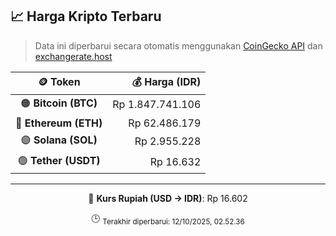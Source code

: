 

<!-- HARGA_KRIPTO -->
## 📈 Harga Kripto Terbaru

> Data ini diperbarui secara otomatis menggunakan [CoinGecko API](https://www.coingecko.com/) dan [exchangerate.host](https://exchangerate.host/)

<div align="center">

| 🪙 Token | 💰 Harga (IDR) |
|:------:|---------------:|
| 🟠 **Bitcoin (BTC)**   | Rp 1.847.741.106 |
| 🔵 **Ethereum (ETH)**  | Rp 62.486.179 |
| 🟣 **Solana (SOL)**    | Rp 2.955.228 |
| 🟢 **Tether (USDT)**   | Rp 16.632 |

---

💱 **Kurs Rupiah (USD → IDR)**: Rp 16.602

🕒 <sub>Terakhir diperbarui: 12/10/2025, 02.52.36</sub>

</div>
<!-- /HARGA_KRIPTO -->